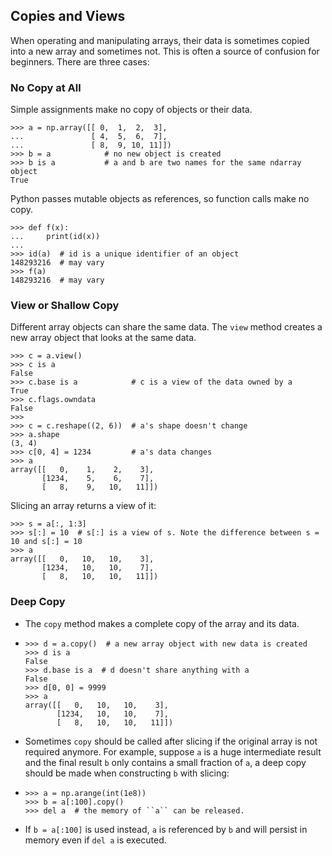 ## Copies and Views

When operating and manipulating arrays, their data is sometimes copied into a new array and sometimes not. This is often a source of confusion for beginners. There are three cases:

### No Copy at All

Simple assignments make no copy of objects or their data.

```
>>> a = np.array([[ 0,  1,  2,  3],
...               [ 4,  5,  6,  7],
...               [ 8,  9, 10, 11]])
>>> b = a            # no new object is created
>>> b is a           # a and b are two names for the same ndarray object
True
```

Python passes mutable objects as references, so function calls make no copy.

```
>>> def f(x):
...     print(id(x))
...
>>> id(a)  # id is a unique identifier of an object 
148293216  # may vary
>>> f(a)   
148293216  # may vary
```

### View or Shallow Copy

Different array objects can share the same data. The `view` method creates a new array object that looks at the same data.

```
>>> c = a.view()
>>> c is a
False
>>> c.base is a            # c is a view of the data owned by a
True
>>> c.flags.owndata
False
>>>
>>> c = c.reshape((2, 6))  # a's shape doesn't change
>>> a.shape
(3, 4)
>>> c[0, 4] = 1234         # a's data changes
>>> a
array([[   0,    1,    2,    3],
       [1234,    5,    6,    7],
       [   8,    9,   10,   11]])
```

Slicing an array returns a view of it:

```
>>> s = a[:, 1:3]
>>> s[:] = 10  # s[:] is a view of s. Note the difference between s = 10 and s[:] = 10
>>> a
array([[   0,   10,   10,    3],
       [1234,   10,   10,    7],
       [   8,   10,   10,   11]])
```

### Deep Copy

- The `copy` method makes a complete copy of the array and its data.

- ```
  >>> d = a.copy()  # a new array object with new data is created
  >>> d is a
  False
  >>> d.base is a  # d doesn't share anything with a
  False
  >>> d[0, 0] = 9999
  >>> a
  array([[   0,   10,   10,    3],
         [1234,   10,   10,    7],
         [   8,   10,   10,   11]])
  ```

- Sometimes `copy` should be called after slicing if the original array is not required anymore. For example, suppose `a` is a huge intermediate result and the final result `b` only contains a small fraction of `a`, a deep copy should be made when constructing `b` with slicing:

- ```
  >>> a = np.arange(int(1e8))
  >>> b = a[:100].copy()
  >>> del a  # the memory of ``a`` can be released.
  ```

- If `b = a[:100]` is used instead, `a` is referenced by `b` and will persist in memory even if `del a` is executed.